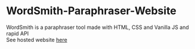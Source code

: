 # WordSmith-Paraphraser-Website
WordSmith is a paraphraser tool made with HTML, CSS and Vanilla JS and rapid API <br>
See hosted website <a href="https://wordsmith-paraphraser.netlify.app/">here</a>
